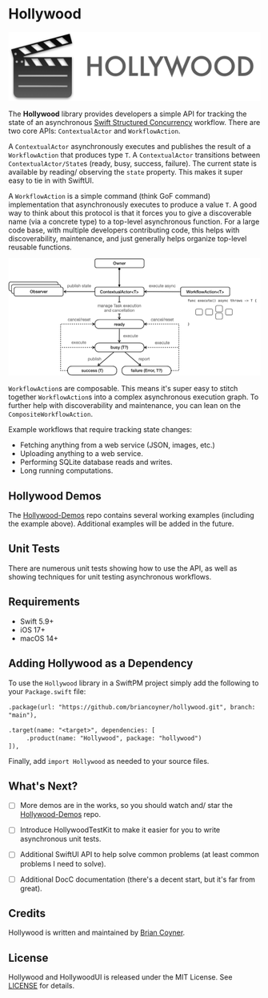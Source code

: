 # Hollywood

![Header](Hollywood-Header.png)

The **Hollywood** library provides developers a simple API for tracking the state of an asynchronous [Swift Structured Concurrency](https://docs.swift.org/swift-book/LanguageGuide/Concurrency.html) workflow. 
There are two core APIs: `ContextualActor` and `WorkflowAction`.

A `ContextualActor` asynchronously executes and publishes the result of a `WorkflowAction` that produces type `T`.
A `ContextualActor` transitions between `ContextualActor/State`s (ready, busy, success, failure). The current
state is available by reading/ observing the `state` property. This makes it super easy to tie in with SwiftUI.

A `WorkflowAction` is a simple command (think GoF command) implementation that asynchronously executes to produce a value `T`.
A good way to think about this protocol is that it forces you to give a discoverable name (via a concrete type) to a
top-level asynchronous function. For a large code base, with multiple developers contributing code, this helps with 
discoverability, maintenance, and just generally helps organize top-level reusable functions.

![GeneralDiagram](GeneralDiagram.png)

`WorkflowAction`s are composable. This means it's super easy to stitch together `WorkflowAction`s into a complex
asynchronous execution graph. To further help with discoverability and maintenance, you can lean on the 
`CompositeWorkflowAction`. 

Example workflows that require tracking state changes:
- Fetching anything from a web service (JSON, images, etc.)
- Uploading anything to a web service.
- Performing SQLite database reads and writes.
- Long running computations. 

## Hollywood Demos

The [Hollywood-Demos](https://github.com/briancoyner/hollywood-demos) repo contains several working examples (including the example above). Additional examples will be added in the future. 


## Unit Tests

There are numerous unit tests showing how to use the API, as well as showing techniques for unit testing asynchronous
workflows. 

## Requirements
- Swift 5.9+
- iOS 17+
- macOS 14+

## Adding Hollywood as a Dependency

To use the `Hollywood` library in a SwiftPM project simply add the following to your `Package.swift` file:

```
.package(url: "https://github.com/briancoyner/hollywood.git", branch: "main"),
```

```
.target(name: "<target>", dependencies: [
     .product(name: "Hollywood", package: "hollywood")
]),
```

Finally, add `import Hollywood` as needed to your source files.

## What's Next?

- [ ] More demos are in the works, so you should watch and/ star the [Hollywood-Demos](https://github.com/briancoyner/hollywood-demos) repo.
- [ ] Introduce HollywoodTestKit to make it easier for you to write asynchronous unit tests.
- [ ] Additional SwiftUI API to help solve common problems (at least common problems I need to solve).
- [ ] Additional DocC documentation (there's a decent start, but it's far from great).


## Credits

Hollywood is written and maintained by [Brian Coyner](https://briancoyner.github.io).


## License

Hollywood and HollywoodUI is released under the MIT License.
See [LICENSE](https://github.com/briancoyner/hollywood/blob/master/LICENSE) for details.
